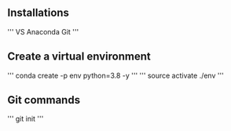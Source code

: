 
## Installations
'''
VS
Anaconda
Git
'''


## Create a virtual environment
''' 
conda create -p env python=3.8 -y
'''
'''
source activate ./env
'''

## Git commands
'''
git init 
'''

